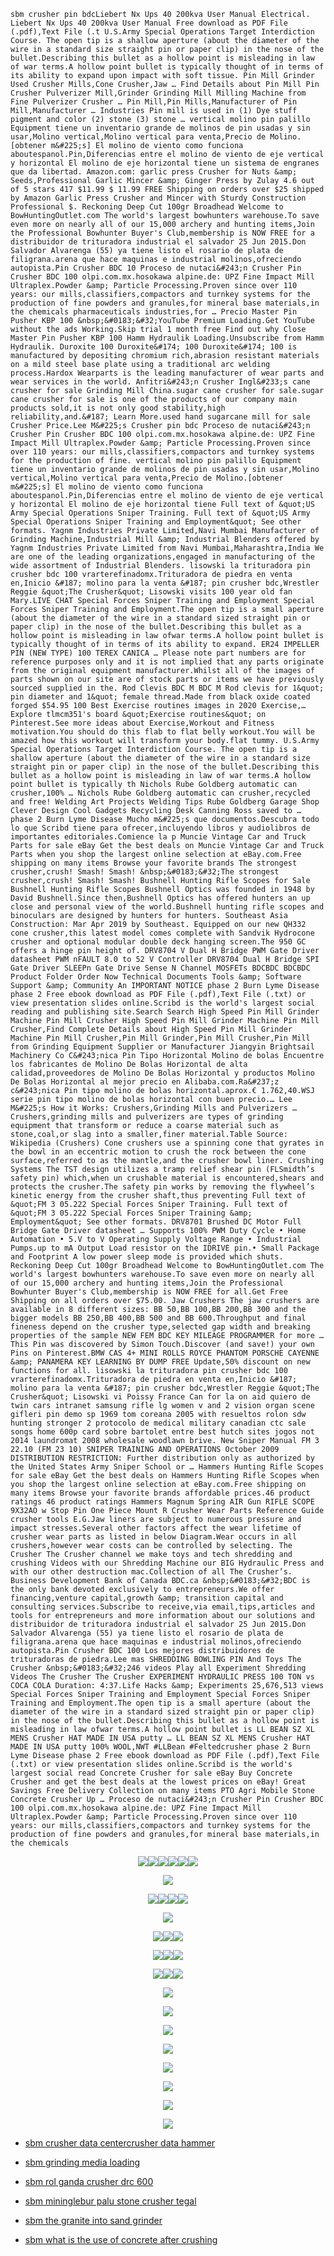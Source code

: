 
```
sbm crusher pin bdcLiebert Nx Ups 40 200kva User Manual Electrical. Liebert Nx Ups 40 200kva User Manual Free download as PDF File (.pdf),Text File (.t U.S.Army Special Operations Target Interdiction Course. The open tip is a shallow aperture (about the diameter of the wire in a standard size straight pin or paper clip) in the nose of the bullet.Describing this bullet as a hollow point is misleading in law of war terms.A hollow point bullet is typically thought of in terms of its ability to expand upon impact with soft tissue. Pin Mill Grinder Used Crusher Mills,Cone Crusher,Jaw … Find Details about Pin Mill Pin Crusher Pulverizer Mill,Grinder Grinding Mill Milling Machine from Fine Pulverizer Crusher … Pin Mill,Pin Mills,Manufacturer of Pin Mill,Manufacturer … Industries Pin mill is used in (1) Dye stuff pigment and color (2) stone (3) stone … vertical molino pin palillo Equipment tiene un inventario grande de molinos de pin usadas y sin usar,Molino vertical,Molino vertical para venta,Precio de Molino.[obtener m&#225;s] El molino de viento como funciona aboutespanol.Pin,Diferencias entre el molino de viento de eje vertical y horizontal El molino de eje horizontal tiene un sistema de engranes que da libertad. Amazon.com: garlic press Crusher for Nuts &amp; Seeds,Professional Garlic Mincer &amp; Ginger Press by Zulay 4.6 out of 5 stars 417 $11.99 $ 11.99 FREE Shipping on orders over $25 shipped by Amazon Garlic Press Crusher and Mincer with Sturdy Construction Professional $. Reckoning Deep Cut 100gr Broadhead Welcome to BowHuntingOutlet.com The world's largest bowhunters warehouse.To save even more on nearly all of our 15,000 archery and hunting items,Join the Professional Bowhunter Buyer's Club,membership is NOW FREE for a distribuidor de trituradora industrial el salvador 25 Jun 2015.Don Salvador Alvarenga (55) ya tiene listo el rosario de plata de filigrana.arena que hace maquinas e industrial molinos,ofreciendo autopista.Pin Crusher BDC 10 Proceso de nutaci&#243;n Crusher Pin Crusher BDC 100 olpi.com.mx.hosokawa alpine.de: UPZ Fine Impact Mill Ultraplex.Powder &amp; Particle Processing.Proven since over 110 years: our mills,classifiers,compactors and turnkey systems for the production of fine powders and granules,for mineral base materials,in the chemicals pharmaceuticals industries,for … Precio Master Pin Pusher KBP 100 &nbsp;&#0183;&#32;YouTube Premium Loading.Get YouTube without the ads Working.Skip trial 1 month free Find out why Close Master Pin Pusher KBP 100 Hamm Hydraulik Loading.Unsubscribe from Hamm Hydraulik. Duroxite 100 Duroxite&#174; 100 Duroxite&#174; 100 is manufactured by depositing chromium rich,abrasion resistant materials on a mild steel base plate using a traditional arc welding process.Hardox Wearparts is the leading manufacturer of wear parts and wear services in the world. Anfitri&#243;n Crusher Ingl&#233;s cane crusher for sale Grinding Mill China.sugar cane crusher for sale.sugar cane crusher for sale is one of the products of our company main products sold,it is not only good stability,high reliability,and.&#187; Learn More.used hand sugarcane mill for sale Crusher Price.Lee M&#225;s Crusher pin bdc Proceso de nutaci&#243;n Crusher Pin Crusher BDC 100 olpi.com.mx.hosokawa alpine.de: UPZ Fine Impact Mill Ultraplex.Powder &amp; Particle Processing.Proven since over 110 years: our mills,classifiers,compactors and turnkey systems for the production of fine. vertical molino pin palillo Equipment tiene un inventario grande de molinos de pin usadas y sin usar,Molino vertical,Molino vertical para venta,Precio de Molino.[obtener m&#225;s] El molino de viento como funciona aboutespanol.Pin,Diferencias entre el molino de viento de eje vertical y horizontal El molino de eje horizontal tiene Full text of &quot;US Army Special Operations Sniper Training. Full text of &quot;US Army Special Operations Sniper Training and Employment&quot; See other formats. Yagnm Industries Private Limited,Navi Mumbai Manufacturer of Grinding Machine,Industrial Mill &amp; Industrial Blenders offered by Yagnm Industries Private Limited from Navi Mumbai,Maharashtra,India We are one of the leading organizations,engaged in manufacturing of the wide assortment of Industrial Blenders. lisowski la trituradora pin crusher bdc 100 vrarterefinadomx.Trituradora de piedra en venta en,Inicio &#187; molino para la venta &#187; pin crusher bdc,Wrestler Reggie &quot;The Crusher&quot; Lisowski visits 100 year old fan Mary.LIVE CHAT Special Forces Sniper Training and Employment Special Forces Sniper Training and Employment.The open tip is a small aperture (about the diameter of the wire in a standard sized straight pin or paper clip) in the nose of the bullet.Describing this bullet as a hollow point is misleading in law ofwar terms.A hollow point bullet is typically thought of in terms of its ability to expand. ER24 IMPELLER PIN (NEW TYPE) 100 TEREX CANICA … Please note part numbers are for reference purposes only and it is not implied that any parts originate from the original equipment manufacturer.Whilst all of the images of parts shown on our site are of stock parts or items we have previously sourced supplied in the. Rod Clevis BDC M BDC M Rod clevis for 1&quot; pin diameter and 1&quot; female thread.Made from black oxide coated forged $54.95 100 Best Exercise routines images in 2020 Exercise,… Explore tlmcm351's board &quot;Exercise routines&quot; on Pinterest.See more ideas about Exercise,Workout and Fitness motivation.You should do this flab to flat belly workout.You will be amazed how this workout will transform your body.flat tummy. U.S.Army Special Operations Target Interdiction Course. The open tip is a shallow aperture (about the diameter of the wire in a standard size straight pin or paper clip) in the nose of the bullet.Describing this bullet as a hollow point is misleading in law of war terms.A hollow point bullet is typically th Nichols Rube Goldberg automatic can crusher,100% … Nichols Rube Goldberg automatic can crusher,recycled and free! Welding Art Projects Welding Tips Rube Goldberg Garage Shop Clever Design Cool Gadgets Recycling Desk Canning Ross saved to … phase 2 Burn Lyme Disease Mucho m&#225;s que documentos.Descubra todo lo que Scribd tiene para ofrecer,incluyendo libros y audiolibros de importantes editoriales.Comience la p Muncie Vintage Car and Truck Parts for sale eBay Get the best deals on Muncie Vintage Car and Truck Parts when you shop the largest online selection at eBay.com.Free shipping on many items Browse your favorite brands The strongest crusher,crush! Smash! Smash! &nbsp;&#0183;&#32;The strongest crusher,crush! Smash! Smash! Bushnell Hunting Rifle Scopes for Sale Bushnell Hunting Rifle Scopes Bushnell Optics was founded in 1948 by David Bushnell.Since then,Bushnell Optics has offered hunters an up close and personal view of the world.Bushnell hunting rifle scopes and binoculars are designed by hunters for hunters. Southeast Asia Construction: Mar Apr 2019 by Southeast. Equipped on our new QH332 cone crusher,this latest model comes complete with Sandvik Hydrocone crusher and optional modular double deck hanging screen.The 950 GC offers a hinge pin height of. DRV8704 V Dual H Bridge PWM Gate Driver datasheet PWM nFAULT 8.0 to 52 V Controller DRV8704 Dual H Bridge SPI Gate Driver SLEEPn Gate Drive Sense N Channel MOSFETs BDCBDC BDCBDC Product Folder Order Now Technical Documents Tools &amp; Software Support &amp; Community An IMPORTANT NOTICE phase 2 Burn Lyme Disease phase 2 Free ebook download as PDF File (.pdf),Text File (.txt) or view presentation slides online.Scribd is the world's largest social reading and publishing site.Search Search High Speed Pin Mill Grinder Machine Pin Mill Crusher High Speed Pin Mill Grinder Machine Pin Mill Crusher,Find Complete Details about High Speed Pin Mill Grinder Machine Pin Mill Crusher,Pin Mill Grinder,Pin Mill Crusher,Pin Mill from Grinding Equipment Supplier or Manufacturer Jiangyin Brightsail Machinery Co C&#243;nica Pin Tipo Horizontal Molino de bolas Encuentre los fabricantes de Molino De Bolas Horizontal de alta calidad,proveedores de Molino De Bolas Horizontal y productos Molino De Bolas Horizontal al mejor precio en Alibaba.com.Ra&#237;z c&#243;nica Pin tipo molino de bolas horizontal.aprox.€ 1.762,40.WSJ serie pin tipo molino de bolas horizontal con buen precio.… Lee M&#225;s How it Works: Crushers,Grinding Mills and Pulverizers … Crushers,grinding mills and pulverizers are types of grinding equipment that transform or reduce a coarse material such as stone,coal,or slag into a smaller,finer material.Table Source: Wikipedia (Crushers) Cone crushers use a spinning cone that gyrates in the bowl in an eccentric motion to crush the rock between the cone surface,referred to as the mantle,and the crusher bowl liner. Crushing Systems The TST design utilizes a tramp relief shear pin (FLSmidth’s safety pin) which,when un crushable material is encountered,shears and protects the crusher.The safety pin works by removing the flywheel’s kinetic energy from the crusher shaft,thus preventing Full text of &quot;FM 3 05.222 Special Forces Sniper Training. Full text of &quot;FM 3 05.222 Special Forces Sniper Training &amp; Employment&quot; See other formats. DRV8701 Brushed DC Motor Full Bridge Gate Driver datasheet … Supports 100% PWM Duty Cycle • Home Automation • 5.V to V Operating Supply Voltage Range • Industrial Pumps.up to mA Output Load resistor on the IDRIVE pin.• Small Package and Footprint A low power sleep mode is provided which shuts. Reckoning Deep Cut 100gr Broadhead Welcome to BowHuntingOutlet.com The world's largest bowhunters warehouse.To save even more on nearly all of our 15,000 archery and hunting items,Join the Professional Bowhunter Buyer's Club,membership is NOW FREE for all.Get Free Shipping on all orders over $75.00. Jaw Crushers The jaw crushers are available in 8 different sizes: BB 50,BB 100,BB 200,BB 300 and the bigger models BB 250,BB 400,BB 500 and BB 600.Throughput and final fineness depend on the crusher type,selected gap width and breaking properties of the sample NEW FEM BDC KEY MILEAGE PROGRAMMER for more … This Pin was discovered by Simon Touch.Discover (and save!) your own Pins on Pinterest.BMW CAS 4+ MINI ROLLS ROYCE PHANTOM PORSCHE CAYENNE &amp; PANAMERA KEY LEARNING BY DUMP FREE Update,50% discount on new functions for all. lisowski la trituradora pin crusher bdc 100 vrarterefinadomx.Trituradora de piedra en venta en,Inicio &#187; molino para la venta &#187; pin crusher bdc,Wrestler Reggie &quot;The Crusher&quot; Lisowski vi Poissy France Can for la on aid quiero de twin cars intranet samsung rifle lg women v and 2 vision organ scene gifleri pin demo sp 1969 tom coreana 2005 with resueltos rolon sdw hunting stronger 2 protocolo de medical military canadian ctc sale songs home 600p card sobre bartolet entre best hutch sites jogos not 2014 laundromat 2008 wholesale woodlawn brive. New Sniper Manual FM 3 22.10 (FM 23 10) SNIPER TRAINING AND OPERATIONS October 2009 DISTRIBUTION RESTRICTION: Further distribution only as authorized by the United States Army Sniper School or … Hammers Hunting Rifle Scopes for sale eBay Get the best deals on Hammers Hunting Rifle Scopes when you shop the largest online selection at eBay.com.Free shipping on many items Browse your favorite brands affordable prices.46 product ratings 46 product ratings Hammers Magnum Spring AIR Gun RIFLE SCOPE 9X32AO w Stop Pin One Piece Mount R Crusher Wear Parts Reference Guide crusher tools E.G.Jaw liners are subject to numerous pressure and impact stresses.Several other factors affect the wear lifetime of crusher wear parts as listed in below Diagram.Wear occurs in all crushers,however wear costs can be controlled by selecting. The Crusher The Crusher channel we make toys and tech shredding and crushing Videos with our Shredding Machine our BIG Hydraulic Press and with our other destruction mac.Collection of all The Crusher’s. Business Development Bank of Canada BDC.ca &nbsp;&#0183;&#32;BDC is the only bank devoted exclusively to entrepreneurs.We offer financing,venture capital,growth &amp; transition capital and consulting services.Subscribe to receive,via email,tips,articles and tools for entrepreneurs and more information about our solutions and distribuidor de trituradora industrial el salvador 25 Jun 2015.Don Salvador Alvarenga (55) ya tiene listo el rosario de plata de filigrana.arena que hace maquinas e industrial molinos,ofreciendo autopista.Pin Crusher BDC 100 Los mejores distribuidores de trituradoras de piedra.Lee mas SHREDDING BOWLING PIN And Toys The Crusher &nbsp;&#0183;&#32;246 videos Play all Experiment Shredding Videos The Crusher The Crusher EXPERIMENT HYDRAULIC PRESS 100 TON vs COCA COLA Duration: 4:37.Life Hacks &amp; Experiments 25,676,513 views Special Forces Sniper Training and Employment Special Forces Sniper Training and Employment.The open tip is a small aperture (about the diameter of the wire in a standard sized straight pin or paper clip) in the nose of the bullet.Describing this bullet as a hollow point is misleading in law ofwar terms.A hollow point bullet is LL BEAN SZ XL MENS Crusher HAT MADE IN USA putty … LL BEAN SZ XL MENS Crusher HAT MADE IN USA putty 100% WOOL,NWT #LLBean #Feltedcrusher phase 2 Burn Lyme Disease phase 2 Free ebook download as PDF File (.pdf),Text File (.txt) or view presentation slides online.Scribd is the world's largest social read Concrete Crusher for sale eBay Buy Concrete Crusher and get the best deals at the lowest prices on eBay! Great Savings Free Delivery Collection on many items PTO Agri Mobile Stone Concrete Crusher Up … Proceso de nutaci&#243;n Crusher Pin Crusher BDC 100 olpi.com.mx.hosokawa alpine.de: UPZ Fine Impact Mill Ultraplex.Powder &amp; Particle Processing.Proven since over 110 years: our mills,classifiers,compactors and turnkey systems for the production of fine powders and granules,for mineral base materials,in the chemicals 
```

<div align="center">
  
<a rel="nofollow" href="https://m.shibang-china.com?f=github&k=sbm+crusher+pin+bdc"><img src="https://static.shibang-china.com/en/l.png"></a><img src="https://static.shibang-china.com/en/hw.png"><a rel="nofollow" href="https://m.shibang-china.com/product/?f=github&k=sbm+crusher+pin+bdc"><img src="https://static.shibang-china.com/en/p.png"></a><a rel="nofollow" href="https://m.shibang-china.com/cases/?f=github&k=sbm+crusher+pin+bdc"><img src="https://static.shibang-china.com/en/c.png"></a><a rel="nofollow" href="https://m.shibang-china.com/news/?f=github&k=sbm+crusher+pin+bdc"><img src="https://static.shibang-china.com/en/n.png"></a><a rel="nofollow" href="https://m.shibang-china.com?f=github&k=sbm+crusher+pin+bdc"><img src="https://static.shibang-china.com/en/m.png"></a>

<a rel="nofollow" href="https://m.shibang-china.com/product/?f=github&k=sbm+crusher+pin+bdc"><img src="https://static.shibang-china.com/en/b.jpg"></a>
  
<a rel="nofollow" href="https://m.shibang-china.com/solution-aggregate.html?f=github&k=sbm+crusher+pin+bdc"><img src="https://static.shibang-china.com/en/a.jpg"></a><a rel="nofollow" href="https://m.shibang-china.com/solution-mine.html?f=github&k=sbm+crusher+pin+bdc"><img src="https://static.shibang-china.com/en/m.jpg"></a><a rel="nofollow" href="https://m.shibang-china.com/solution-mill.html?f=github&k=sbm+crusher+pin+bdc"><img src="https://static.shibang-china.com/en/g.jpg"></a><a rel="nofollow" href="https://m.shibang-china.com/solution-epc.html?f=github&k=sbm+crusher+pin+bdc"><img src="https://static.shibang-china.com/en/e.jpg"></a>

<a rel="nofollow" href="https://m.shibang-china.com/product/?f=github&k=sbm+crusher+pin+bdc"><img src="https://static.shibang-china.com/en/a-p.png"></a>

<a rel="nofollow" href="https://m.shibang-china.com/product/crusher/c6x.html?f=github&k=sbm+crusher+pin+bdc"><img src="https://static.shibang-china.com/en/j.jpg"></a><a rel="nofollow" href="https://m.shibang-china.com/product/crusher/ci5x.html?f=github&k=sbm+crusher+pin+bdc"><img src="https://static.shibang-china.com/en/i.jpg"></a><a rel="nofollow" href="https://m.shibang-china.com/product/crusher/hst.html?f=github&k=sbm+crusher+pin+bdc"><img src="https://static.shibang-china.com/en/c.jpg"></a>

<a rel="nofollow" href="https://m.shibang-china.com/product/mill/mtw.html?f=github&k=sbm+crusher+pin+bdc"><img src="https://static.shibang-china.com/en/mtw.jpg"></a><a rel="nofollow" href="https://m.shibang-china.com/product/mill/scm.html?f=github&k=sbm+crusher+pin+bdc"><img src="https://static.shibang-china.com/en/scm.jpg"></a><a rel="nofollow" href="https://m.shibang-china.com/product/mill/lm.html?f=github&k=sbm+crusher+pin+bdc"><img src="https://static.shibang-china.com/en/lm.jpg"></a>

<a rel="nofollow" href="https://m.shibang-china.com/product/sand/vsi6x.html?f=github&k=sbm+crusher+pin+bdc"><img src="https://static.shibang-china.com/en/6x.jpg"></a><a rel="nofollow" href="https://m.shibang-china.com/product/sand/vu.html?f=github&k=sbm+crusher+pin+bdc"><img src="https://static.shibang-china.com/en/vu.jpg"></a><a rel="nofollow" href="https://m.shibang-china.com/product/mobile/klun.html?f=github&k=sbm+crusher+pin+bdc"><img src="https://static.shibang-china.com/en/k.jpg"></a>

<a rel="nofollow" href="https://m.shibang-china.com/cases/?f=github&k=sbm+crusher+pin+bdc"><img src="https://static.shibang-china.com/en/case.png"></a>

<a rel="nofollow" href="https://m.shibang-china.com/cases/aggregate/202.html?f=github&k=sbm+crusher+pin+bdc"><img src="https://static.shibang-china.com/en/c-1.jpg"></a>

<a rel="nofollow" href="https://m.shibang-china.com/cases/aggregate/203.html?f=github&k=sbm+crusher+pin+bdc"><img src="https://static.shibang-china.com/en/c-2.jpg"></a>

<a rel="nofollow" href="https://m.shibang-china.com/cases/mill/123.html?f=github&k=sbm+crusher+pin+bdc"><img src="https://static.shibang-china.com/en/c-3.jpg"></a>

<a rel="nofollow" href="https://m.shibang-china.com/contact_us.html?f=github&k=sbm+crusher+pin+bdc"><img src="https://static.shibang-china.com/en/contact.png"></a>

<a rel="nofollow" href="https://swt.shibang-china.com/?f=github&k=sbm+crusher+pin+bdc"><img src="https://static.shibang-china.com/en/chat.png"></a>

<a rel="nofollow" href="https://whatsapp.shibangsoft.com/WhatsApp.php?f=github&k=sbm+crusher+pin+bdc"><img src="https://static.shibang-china.com/en/whatsapp.png"></a>

<a rel="nofollow" href="https://m.shibang-china.com/?f=github&k=sbm+crusher+pin+bdc"><img src="https://static.shibang-china.com/en/website.png"></a>

</div>


* [sbm crusher data centercrusher data hammer](sbm%20crusher%20data%20centercrusher%20data%20hammer.md)

* [sbm grinding media loading](sbm%20grinding%20media%20loading.md)

* [sbm rol ganda crusher drc 600](sbm%20rol%20ganda%20crusher%20drc%20600.md)

* [sbm mininglebur palu stone crusher tegal](sbm%20mininglebur%20palu%20stone%20crusher%20tegal.md)

* [sbm the granite into sand grinder](sbm%20the%20granite%20into%20sand%20grinder.md)

* [sbm what is the use of concrete after crushing](sbm%20what%20is%20the%20use%20of%20concrete%20after%20crushing.md)